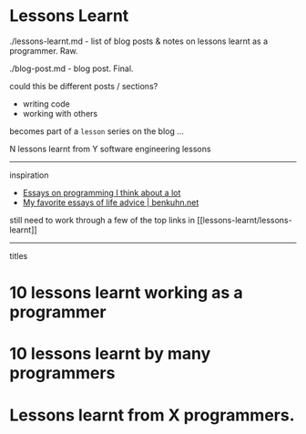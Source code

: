 # Lessons Learnt

./lessons-learnt.md - list of blog posts & notes on lessons learnt as a programmer. Raw.

./blog-post.md - blog post. Final.

could this be different posts / sections?

- writing code
- working with others

becomes part of a `lesson` series on the blog ...

N lessons learnt from Y software engineering lessons 

---

inspiration

- [Essays on programming I think about a lot](https://www.benkuhn.net/progessays/)
- [My favorite essays of life advice | benkuhn.net](https://www.benkuhn.net/weeklyessays/)

still need to work through a few of the top links in [[lessons-learnt/lessons-learnt]]

---

titles

# 10 lessons learnt working as a programmer
# 10 lessons learnt by many programmers
# Lessons learnt from X programmers.
